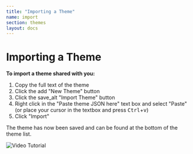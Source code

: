```yaml
---
title: "Importing a Theme"
name: import
section: themes
layout: docs
---
```


# Importing a Theme

**To import a theme shared with you:**

1. Copy the full text of the theme
2. Click the <span class="material-icons">add</span> "New Theme" button
3. Click the <span class="material-icons">save_alt</span> "Import Theme" button
4. Right click in the "Paste theme JSON here" text box and select "Paste" (or place your cursor in the textbox and press <kbd>Ctrl</kbd>+<kbd>v</kbd>)
5. Click "Import"

The theme has now been saved and can be found at the bottom of the theme list.

![Video Tutorial](https://i.imgur.com/jYLzqLO.gif)
